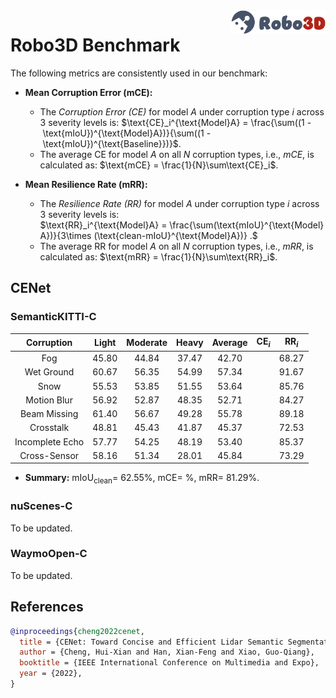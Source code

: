<img src="../figs/logo2.png" align="right" width="30%">

# Robo3D Benchmark

The following metrics are consistently used in our benchmark:

- **Mean Corruption Error (mCE):**
  - The *Corruption Error (CE)* for model $A$ under corruption type $i$ across 3 severity levels is:
  $\text{CE}_i^{\text{Model}A} = \frac{\sum((1 - \text{mIoU})^{\text{Model}A})}{\sum((1 - \text{mIoU})^{\text{Baseline}})}$.
  - The average CE for model $A$ on all $N$ corruption types, i.e., *mCE*, is calculated as: $\text{mCE} = \frac{1}{N}\sum\text{CE}_i$.
  
- **Mean Resilience Rate (mRR):**
  - The *Resilience Rate (RR)* for model $A$ under corruption type $i$ across 3 severity levels is:
  $\text{RR}_i^{\text{Model}A} = \frac{\sum(\text{mIoU}^{\text{Model}A})}{3\times (\text{clean-mIoU}^{\text{Model}A})} .$
  - The average RR for model $A$ on all $N$ corruption types, i.e., *mRR*, is calculated as: $\text{mRR} = \frac{1}{N}\sum\text{RR}_i$.


## CENet

### SemanticKITTI-C
| Corruption      | Light | Moderate | Heavy | Average | $\text{CE}_i$ | $\text{RR}_i$ |
| :-------------: | :---: | :------: | :---: | :-----: | :-----------: | :-----------: |
| Fog             | 45.80 | 44.84 | 37.47 | 42.70 | | 68.27 |
| Wet Ground      | 60.67 | 56.35 | 54.99 | 57.34 | | 91.67 |
| Snow            | 55.53 | 53.85 | 51.55 | 53.64 | | 85.76 |
| Motion Blur     | 56.92 | 52.87 | 48.35 | 52.71 | | 84.27 |
| Beam Missing    | 61.40 | 56.67 | 49.28 | 55.78 | | 89.18 |
| Crosstalk       | 48.81 | 45.43 | 41.87 | 45.37 | | 72.53 |
| Incomplete Echo | 57.77 | 54.25 | 48.19 | 53.40 | | 85.37 |
| Cross-Sensor    | 58.16 | 51.34 | 28.01 | 45.84 | | 73.29 |

- **Summary:** $\text{mIoU}_{\text{clean}} =$ 62.55%, $\text{mCE} =$ %, $\text{mRR} =$ 81.29%.


### nuScenes-C
To be updated.


### WaymoOpen-C
To be updated.


## References

```bib
@inproceedings{cheng2022cenet,
  title = {CENet: Toward Concise and Efficient Lidar Semantic Segmentation for Autonomous Driving},
  author = {Cheng, Hui-Xian and Han, Xian-Feng and Xiao, Guo-Qiang},
  booktitle = {IEEE International Conference on Multimedia and Expo},
  year = {2022},
}
```
